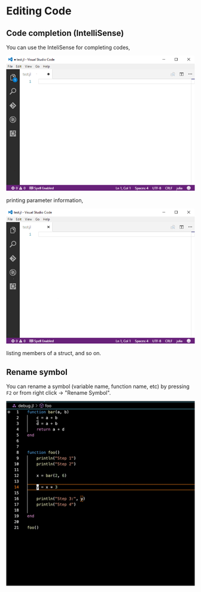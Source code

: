 # Editing Code

## Code completion (IntelliSense)

You can use the InteliSense for completing codes,

![code completion](../images/editingcode/completion.gif)

printing parameter information,

![signature completion](../images/editingcode/signature.gif)

listing members of a struct, and so on. 

## Rename symbol

You can rename a symbol (variable name, function name, etc) by pressing `F2` or from right click -> "Rename Symbol".

![Rename Symbol](../images/editingcode/rename_symbol.gif)